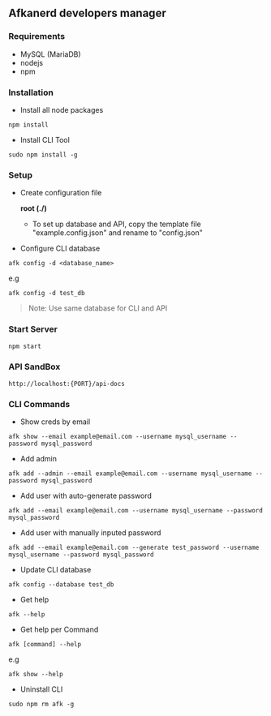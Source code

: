 ## Afkanerd developers manager
### Requirements
- MySQL (MariaDB)
- nodejs
- npm

### Installation

* Install all node packages
```
npm install
```
* Install CLI Tool
```
sudo npm install -g
```
### Setup
* Create configuration file

    __root (./)__

    * To set up database and API, copy the template file "example.config.json" and rename to "config.json"
* Configure CLI database
```
afk config -d <database_name>
``` 
e.g
```
afk config -d test_db
```

> Note: Use same database for CLI and API
### Start Server
```bash
npm start
```
### API SandBox
```
http://localhost:{PORT}/api-docs
```
### CLI Commands
* Show creds by email
```
afk show --email example@email.com --username mysql_username --password mysql_password
```
* Add admin
```
afk add --admin --email example@email.com --username mysql_username --password mysql_password
```
* Add user with auto-generate password
```
afk add --email example@email.com --username mysql_username --password mysql_password
```
* Add user with manually inputed password
```
afk add --email example@email.com --generate test_password --username mysql_username --password mysql_password
```
* Update CLI database
```
afk config --database test_db
```
* Get help
```
afk --help
```
* Get help per Command 
```
afk [command] --help
```
e.g
```
afk show --help
```
* Uninstall CLI
```
sudo npm rm afk -g
```
